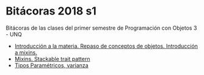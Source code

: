 # Bitácoras 2018 s1

Bitácoras de las clases del primer semestre de Programación con Objetos 3 - UNQ

 - [Introducción a la materia. Repaso de conceptos de objetos. Introducción a mixins.](./clase_1.md)
 - [Mixins. Stackable trait pattern](./clase_2.md)
 - [Tipos Paramétricos, varianza](./clase_3.md)

